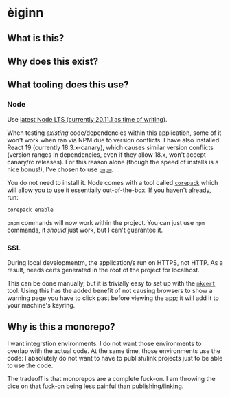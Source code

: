 # èiginn

## What is this?

## Why does this exist?

## What tooling does this use?

### Node

Use [latest Node LTS (currently 20.11.1 as time of writing)](https://nodejs.org/en/download).

When testing _existing_ code/dependencies within this application, some of it
won't work when ran via NPM due to version conflicts. I have also installed React
19 (currently 18.3.x-canary), which causes similar version conflicts (version
ranges in dependencies, even if they allow 18.x, won't accept canary/rc releases).
For this reason alone (though the speed of installs is a nice bonus!), I've 
chosen to use [`pnpm`](https://pnpm.io/).

You do not need to install it. Node comes with a tool called [`corepack`](https://nodejs.org/docs/latest-v20.x/api/corepack.html)
which will allow you to use it essentially out-of-the-box. If you haven't already,
run:

```
corepack enable
```

`pnpm` commands will now work within the project. You can just use `npm` commands,
it _should_ just work, but I can't guarantee it.

### SSL

During local developmentm, the application/s run on HTTPS, not HTTP. As a
result, needs certs generated  in the root of the project for localhost.

This can be done manually, but it is trivially easy to set up with the
[`mkcert`](https://github.com/FiloSottile/mkcert) tool. Using this has the
added benefit of not causing browsers to show a warning page you have to click
past before viewing the app; it will add it to your machine's keyring.

## Why is this a monorepo?

I want integrstion environments. I do not want those environments to overlap
with the actual code. At the same time, those environments use the code: I
absolutely do not want to have to publish/link projects just to be able to use
the code.

The tradeoff is that monorepos are a complete fuck-on. I am throwing the dice
on that fuck-on being less painful than publishing/linking.


